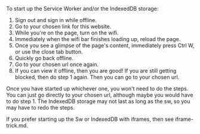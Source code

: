 To start up the Service Worker and/or the IndexedDB storage:

1. Sign out and sign in while offline.
2. Go to your chosen link for this website.
3. While you're on the page, turn on the wifi.
4. Immediately when the wifi bar finishes loading up, reload the page.
5. Once you see a glimpse of the page's content, immediately press Ctrl W, or use the close tab button.
6. Quickly go back offline.
7. Go to your chosen url once again.
8. If you can view it offline, then you are good! If you are still getting blocked, then do step 1 again. Then you can go to your chosen url.

Once you have started up whichever one, you won't need to do the steps. You can just go directly to your chosen url, although maybe you would have to do step 1. 
The IndexedDB storage may not last as long as the sw, so you may have to redo the steps. 


If you prefer starting up the Sw or IndexedDB with iframes, then see iframe-trick.md.
